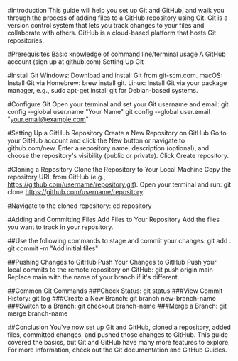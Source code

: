 #Introduction
This guide will help you set up Git and GitHub, and walk you through the process of adding files to a GitHub repository using Git. Git is a version control system that lets you track changes to your files and collaborate with others. GitHub is a cloud-based platform that hosts Git repositories.

#Prerequisites
Basic knowledge of command line/terminal usage
A GitHub account (sign up at github.com)
Setting Up Git

#Install Git
Windows: Download and install Git from git-scm.com.
macOS: Install Git via Homebrew: brew install git.
Linux: Install Git via your package manager, e.g., sudo apt-get install git for Debian-based systems.

#Configure Git
Open your terminal and set your Git username and email:
git config --global user.name "Your Name"
git config --global user.email "your.email@example.com"

#Setting Up a GitHub Repository
Create a New Repository on GitHub
Go to your GitHub account and click the New button or navigate to github.com/new.
Enter a repository name, description (optional), and choose the repository's visibility (public or private).
Click Create repository.

#Cloning a Repository
Clone the Repository to Your Local Machine
Copy the repository URL from GitHub (e.g., https://github.com/username/repository.git).
Open your terminal and run:
git clone https://github.com/username/repository.

#Navigate to the cloned repository:
cd repository

#Adding and Committing Files
Add Files to Your Repository
Add the files you want to track in your repository.

##Use the following commands to stage and commit your changes:
git add .
git commit -m "Add initial files"

##Pushing Changes to GitHub
Push Your Changes to GitHub
Push your local commits to the remote repository on GitHub:
git push origin main
Replace main with the name of your branch if it's different.

##Common Git Commands
###Check Status:
git status
###View Commit History:
git log
###Create a New Branch:
git branch new-branch-name
###Switch to a Branch:
git checkout branch-name
###Merge a Branch:
git merge branch-name

##Conclusion
You've now set up Git and GitHub, cloned a repository, added files, committed changes, and pushed those changes to GitHub. This guide covered the basics, but Git and GitHub have many more features to explore. For more information, check out the Git documentation and GitHub Guides.
